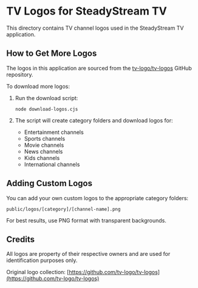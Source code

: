 
# TV Logos for SteadyStream TV

This directory contains TV channel logos used in the SteadyStream TV application.

## How to Get More Logos

The logos in this application are sourced from the [tv-logo/tv-logos](https://github.com/tv-logo/tv-logos) GitHub repository.

To download more logos:

1. Run the download script:
   ```
   node download-logos.cjs
   ```

2. The script will create category folders and download logos for:
   - Entertainment channels
   - Sports channels
   - Movie channels 
   - News channels
   - Kids channels
   - International channels

## Adding Custom Logos

You can add your own custom logos to the appropriate category folders:

```
public/logos/[category]/[channel-name].png
```

For best results, use PNG format with transparent backgrounds.

## Credits

All logos are property of their respective owners and are used for identification purposes only.

Original logo collection: [https://github.com/tv-logo/tv-logos](https://github.com/tv-logo/tv-logos)
